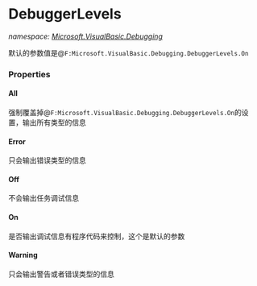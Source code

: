 ﻿# DebuggerLevels
_namespace: [Microsoft.VisualBasic.Debugging](./index.md)_

默认的参数值是@``F:Microsoft.VisualBasic.Debugging.DebuggerLevels.On``




### Properties

#### All
强制覆盖掉@``F:Microsoft.VisualBasic.Debugging.DebuggerLevels.On``的设置，输出所有类型的信息
#### Error
只会输出错误类型的信息
#### Off
不会输出任务调试信息
#### On
是否输出调试信息有程序代码来控制，这个是默认的参数
#### Warning
只会输出警告或者错误类型的信息
